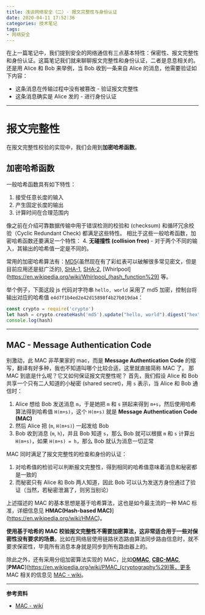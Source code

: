 ```yaml
---
title: 浅谈网络安全（二）- 报文完整性与身份认证
date: 2020-04-11 17:52:36
categories: 技术笔记
tags:
- 网络安全
---
```


在上一篇笔记中，我们提到安全的网络通信有三点基本特性：保密性、报文完整性和身份认证。这篇笔记我们就来聊聊报文完整性和身份认证，二者是息息相关的。
还是用 Alice 和 Bob 来举例，当 Bob 收到一条来自 Alice 的消息，他需要验证如下内容：

* 这条消息在传输过程中没有被篡改 - 验证报文完整性
* 这条消息确实是 Alice 发的 - 进行身份认证

<!--more-->
---
# 报文完整性
在报文完整性校验的实现中，我们会用到**加密哈希函数**。

## 加密哈希函数
一般哈希函数具有如下特性：
1. 接受任意长度的输入
2. 产生固定长度的输出
3. 计算时间在合理范围内

像之前在介绍可靠数据传输中用于错误检测的校验和 (checksum) 和循环冗余校验（Cyclic Redundant Check) 都满足这些特性。
相比于这些一般哈希函数，加密哈希函数还要满足一个特性：
4. **无碰撞性 (collision free)** - 对于两个不同的输入，其输出的哈希值一定是不同的。

常用的加密哈希算法有：[MD5](https://en.wikipedia.org/wiki/MD5)(虽然现在有了彩虹表可以破解很多常见密文，但是目前应用还是挺广泛的), [SHA-1](https://en.wikipedia.org/wiki/SHA-1), [SHA-2](https://en.wikipedia.org/wiki/SHA-2), [Whirlpool](https://en.wikipedia.org/wiki/Whirlpool_(hash_function%29) 等。

举个例子，下面这段 js 代码对字符串 `hello, world` 采用了 md5 加密，控制台将输出对应的哈希值 `e4d7f1b4ed2e42d15898f4b27b019da4`：
```js
const crypto = require('crypto')
let hash = crypto.createHash('md5').update("hello, world").digest("hex")
console.log(hash)
```

---
## MAC - Message Authentication Code
别激动，此 MAC 非苹果家的 mac，而是 **Message Authentication Code** 的缩写，翻译有好多种，我也不知道叫哪个比较合适，这里就直接简称 MAC 了。
那 MAC 到底是什么呢？它又如何保证报文完整性呢？
首先，我们假设 Alice 和 Bob 共享一个只有二人知道的小秘密 (shared secret)，用 `s` 表示，当 Alice 和 Bob 通信时：
1. Alice 想给 Bob 发送消息 `m`，于是她把 `m` 和 `s` 拼起来得到 `m+s`，然后使用哈希算法得到哈希值 `H(m+s)`，这个 `H(m+s)` 就是 **Message Authentication Code (MAC)**
2. 然后 Alice 把 (`m`, `H(m+s)`) 一起发给 Bob
3. Bob 收到消息 (`m`, `h`)，并且 Bob 知道 `s`，那么 Bob 就可以根据 `m` 和 `s` 计算出 `H(m+s)`，如果 `H(m+s) = h`，那么 Bob 就认为消息一切正常

MAC 同时满足了报文完整性的检查和身份的认证：
1. 对哈希值的检验可以判断报文完整性，得到相同的哈希值意味着消息和秘密都是一致的
2. 而秘密只有 Alice 和 Bob 两人知道，因此 Bob 可以认为发送方身份通过了验证（当然，若秘密泄漏了，则另当别论）

上述描述的 MAC 的基本思想是基于哈希算法，这也是如今最主流的一种 MAC 标准，详细信息见  **HMAC(Hash-based MAC)**](https://en.wikipedia.org/wiki/HMAC)。

**使用基于哈希的 MAC 校验报文完整性不需要加密算法，这非常适合用于一些对保密性没有要求的场景**。比如在网络层使用链路状态路由算法同步路由信息时，就不要求保密性，毕竟所有消息本身就是同步到所有路由器上的。

除此之外，还有采用分组加密算法实现的 MAC，比如[**OMAC**](https://en.wikipedia.org/wiki/One-key_MAC), [**CBC-MAC**](https://en.wikipedia.org/wiki/CBC-MAC), [**PMAC**](https://en.wikipedia.org/wiki/PMAC_(cryptography%29)等，更多 MAC 相关的信息见 [MAC - wiki](https://en.wikipedia.org/wiki/Message_authentication_code)。

<!--
# 数字签名
-->

---

**参考资料**

* [MAC - wiki](https://en.wikipedia.org/wiki/Message_authentication_code)